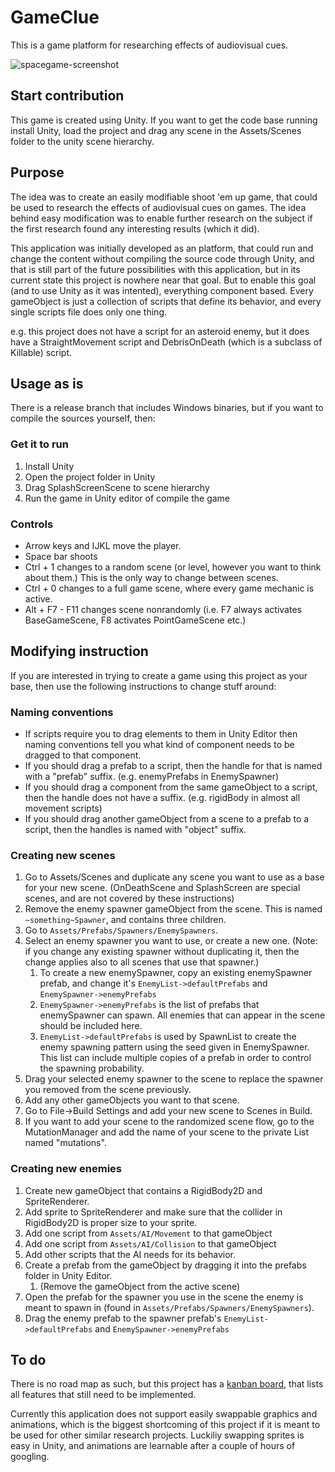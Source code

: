 # GameClue

This is a game platform for researching effects of audiovisual cues.

![spacegame-screenshot](https://github.com/unioulu/gameclue-spacegame/blob/master/screenshot.png)

## Start contribution

This game is created using Unity. If you want to get the code base running install Unity, load the project and drag any scene in the Assets/Scenes folder to the unity scene hierarchy.

## Purpose

The idea was to create an easily modifiable shoot 'em up game, that could be used to research the effects of audiovisual cues on games. The idea behind easy modification was to enable further research on the subject if the first research found any interesting results (which it did).

This application was initially developed as an platform, that could run and change the content without compiling the source code through Unity, and that is still part of the future possibilities with this application, but in its current state this project is nowhere near that goal. But to enable this goal (and to use Unity as it was intented), everything component based. Every gameObject is just a collection of scripts that define its behavior, and every single scripts file does only one thing.

e.g. this project does not have a script for an asteroid enemy, but it does have a StraightMovement script and DebrisOnDeath (which is a subclass of Killable) script.

## Usage as is

There is a release branch that includes Windows binaries, but if you want to compile the sources yourself, then:

### Get it to run

1. Install Unity
1. Open the project folder in Unity
1. Drag SplashScreenScene to scene hierarchy
1. Run the game in Unity editor of compile the game

### Controls

* Arrow keys and IJKL move the player.
* Space bar shoots
* Ctrl + 1 changes to a random scene (or level, however you want to think about them.) This is the only way to change between scenes.
* Ctrl + 0 changes to a full game scene, where every game mechanic is active.
* Alt + F7 - F11 changes scene nonrandomly (i.e. F7 always activates BaseGameScene, F8 activates PointGameScene etc.)

## Modifying instruction

If you are interested in trying to create a game using this project as your base, then use the following instructions to change stuff around:

### Naming conventions

* If scripts require you to drag elements to them in Unity Editor then naming conventions tell you what kind of component needs to be dragged to that component.
* If you should drag a prefab to a script, then the handle for that is named with a "prefab" suffix. (e.g. enemyPrefabs in EnemySpawner)
* If you should drag a component from the same gameObject to a script, then the handle does not have a suffix. (e.g. rigidBody in almost all movement scripts)
* If you should drag another gameObject from a scene to a prefab to a script, then the handles is named with "object" suffix.

### Creating new scenes

1. Go to Assets/Scenes and duplicate any scene you want to use as a base for your new scene. (OnDeathScene and SplashScreen are special scenes, and are not covered by these instructions)
1. Remove the enemy spawner gameObject from the scene. This is named `~something~Spawner`, and contains three children.
1. Go to `Assets/Prefabs/Spawners/EnemySpawners`.
1. Select an enemy spawner you want to use, or create a new one. (Note: if you change any existing spawner without duplicating it, then the change applies also to all scenes that use that spawner.)
   1. To create a new enemySpawner, copy an existing enemySpawner prefab, and change it's `EnemyList->defaultPrefabs` and `EnemySpawner->enemyPrefabs`
   1. `EnemySpawner->enemyPrefabs` is the list of prefabs that enemySpawner can spawn. All enemies that can appear in the scene should be included here.
   1. `EnemyList->defaultPrefabs` is used by SpawnList to create the enemy spawning pattern using the seed given in EnemySpawner. This list can include multiple copies of a prefab in order to control the spawning probability.
1. Drag your selected enemy spawner to the scene to replace the spawner you removed from the scene previously.
1. Add any other gameObjects you want to that scene.
1. Go to File->Build Settings and add your new scene to Scenes in Build.
1. If you want to add your scene to the randomized scene flow, go to the MutationManager and add the name of your scene to the private List named "mutations".

### Creating new enemies

1. Create new gameObject that contains a RigidBody2D and SpriteRenderer.
1. Add sprite to SpriteRenderer and make sure that the collider in RigidBody2D is proper size to your sprite.
1. Add one script from `Assets/AI/Movement` to that gameObject
1. Add one script from `Assets/AI/Collision` to that gameObject
1. Add other scripts that the AI needs for its behavior.
1. Create a prefab from the gameObject by dragging it into the prefabs folder in Unity Editor.
   1. (Remove the gameObject from the active scene)
1. Open the prefab for the spawner you use in the scene the enemy is meant to spawn in (found in `Assets/Prefabs/Spawners/EnemySpawners`).
1. Drag the enemy prefab to the spawner prefab's `EnemyList->defaultPrefabs` and `EnemySpawner->enemyPrefabs`

## To do

There is no road map as such, but this project has a [kanban board](https://github.com/unioulu/gameclue-spacegame/projects/1), that lists all features that still need to be implemented.

Currently this application does not support easily swappable graphics and animations, which is the biggest shortcoming of this project if it is meant to be used for other similar research projects. Luckiliy swapping sprites is easy in Unity, and animations are learnable after a couple of hours of googling.
